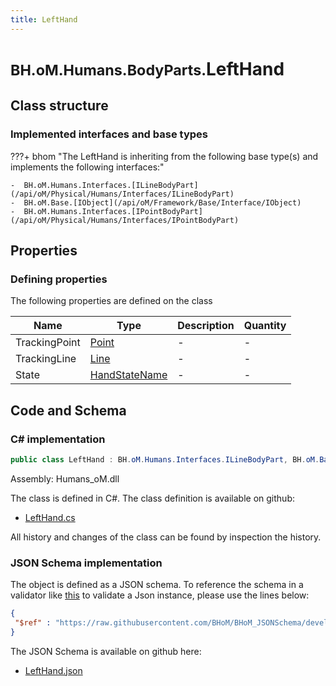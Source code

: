 ```yaml
---
title: LeftHand
---
```


# <small>BH.oM.Humans.BodyParts.</small>**LeftHand**



## Class structure

### Implemented interfaces and base types

???+ bhom "The LeftHand is inheriting from the following base type(s) and implements the following interfaces:"

    -  BH.oM.Humans.Interfaces.[ILineBodyPart](/api/oM/Physical/Humans/Interfaces/ILineBodyPart)
    -  BH.oM.Base.[IObject](/api/oM/Framework/Base/Interface/IObject)
    -  BH.oM.Humans.Interfaces.[IPointBodyPart](/api/oM/Physical/Humans/Interfaces/IPointBodyPart)


## Properties



### Defining properties

The following properties are defined on the class

| Name             | Type             | Description      | Quantity         |
|------------------|------------------|------------------|------------------|
| TrackingPoint | [Point](/api/oM/Dimensional/Geometry/Vector/Point) | - | - |
| TrackingLine | [Line](/api/oM/Dimensional/Geometry/Curve/Line) | - | - |
| State | [HandStateName](/api/oM/Physical/Humans/Enums/HandStateName) | - | - |


## Code and Schema

### C# implementation

``` C# title="C#"
public class LeftHand : BH.oM.Humans.Interfaces.ILineBodyPart, BH.oM.Base.IObject, BH.oM.Humans.Interfaces.IPointBodyPart
```

Assembly: Humans_oM.dll

The class is defined in C#. The class definition is available on github:

- [LeftHand.cs](https://github.com/BHoM/BHoM/blob/develop/Humans_oM/BodyParts\LeftHand.cs)

All history and changes of the class can be found by inspection the history.
### JSON Schema implementation

The object is defined as a JSON schema. To reference the schema in a validator like [this](https://www.jsonschemavalidator.net/) to validate a Json instance, please use the lines below:

``` json title="JSON Schema"
{
 "$ref" : "https://raw.githubusercontent.com/BHoM/BHoM_JSONSchema/develop/Humans_oM/BodyParts/LeftHand.json"
}
```

The JSON Schema is available on github here:

- [LeftHand.json](https://github.com/BHoM/BHoM_JSONSchema/blob/develop/Humans_oM/BodyParts/LeftHand.json)
